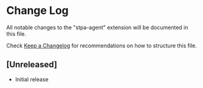 # Change Log

All notable changes to the "stpa-agent" extension will be documented in this file.

Check [Keep a Changelog](http://keepachangelog.com/) for recommendations on how to structure this file.

## [Unreleased]

- Initial release